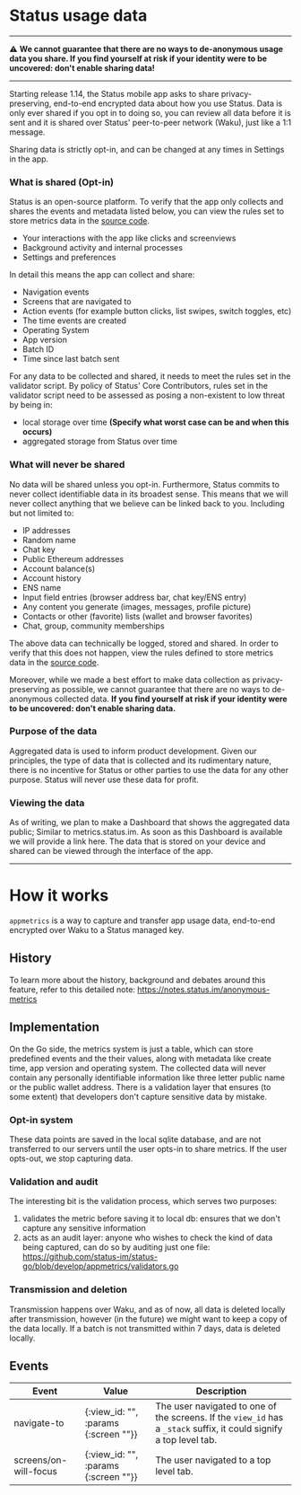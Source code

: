 
# Status usage data
_______
:warning: **We cannot guarantee that there are no ways to de-anonymous usage data you share. If you find yourself at risk if your identity were to be uncovered: don't enable sharing data!**

_______

Starting release 1.14, the Status mobile app asks to share privacy-preserving, end-to-end encrypted data about how you use Status. Data is only ever shared if you opt in to doing so, you can review all data before it is sent and it is shared over Status' peer-to-peer network (Waku), just like a 1:1 message.

Sharing data is strictly opt-in, and can be changed at any times in Settings in the app.

### What is shared (Opt-in)
Status is an open-source platform. To verify that the app only collects and shares the events and metadata listed below, you can view the rules set to store metrics data in the [source code](https://github.com/status-im/status-go/blob/develop/appmetrics/validators.go).

- Your interactions with the app like clicks and screenviews
- Background activity and internal processes
- Settings and preferences

In detail this means the app can collect and share:
- Navigation events
- Screens that are navigated to
- Action events (for example button clicks, list swipes, switch toggles, etc)
- The time events are created
- Operating System
- App version
- Batch ID
- Time since last batch sent

For any data to be collected and shared, it needs to meet the rules set in the validator script. By policy of Status' Core Contributors, rules set in the validator script need to be assessed as posing a non-existent to low threat by being in:
- local storage over time **(Specify what worst case can be and when this occurs)**
- aggregated storage from Status over time

### What will never be shared
No data will be shared unless you opt-in. Furthermore, Status commits to never collect identifiable data in its broadest sense. This means that we will never collect anything that we believe can be linked back to you. Including but not limited to:
- IP addresses
- Random name
- Chat key
- Public Ethereum addresses
- Account balance(s)
- Account history
- ENS name
- Input field entries (browser address bar, chat key/ENS entry)
- Any content you generate (images, messages, profile picture)
- Contacts or other (favorite) lists (wallet and browser favorites)
- Chat, group, community memberships

The above data can technically be logged, stored and shared. In order to verify that this does not happen, view the rules defined to store metrics data in the [source code](https://github.com/status-im/status-go/blob/develop/appmetrics/validators.go).

Moreover, while we made a best effort to make data collection as privacy-preserving as possible, we cannot guarantee that there are no ways to de-anonymous collected data. **If you find yourself at risk if your identity were to be uncovered: don't enable sharing data.**

### Purpose of the data
Aggregated data is used to inform product development. Given our principles, the type of data that is collected and its rudimentary nature, there is no incentive for Status or other parties to use the data for any other purpose. Status will never use these data for profit.


### Viewing the data
As of writing, we plan to make a Dashboard that shows the aggregated data public; Similar to metrics.status.im. As soon as this Dashboard is available we will provide a link here. The data that is stored on your device and shared can be viewed through the interface of the app.

_________

# How it works
`appmetrics` is a way to capture and transfer app usage data, end-to-end encrypted over Waku to a Status managed key.


## History
To learn more about the history, background and debates around this feature, refer to this detailed note: https://notes.status.im/anonymous-metrics


## Implementation
On the Go side, the metrics system is just a table, which can store predefined events and the their values, along with metadata like create time, app version and operating system. The collected data will never contain any personally identifiable information like three letter public name or the public wallet address. There is a validation layer that ensures (to some extent) that developers don't capture sensitive data by mistake.

### Opt-in system
These data points are saved in the local sqlite database, and are not transferred to our servers until the user opts-in to share metrics. If the user opts-out, we stop capturing data.

### Validation and audit
The interesting bit is the validation process, which serves two purposes:
1. validates the metric before saving it to local db: ensures that we don't capture any sensitive information
2. acts as an audit layer: anyone who wishes to check the kind of data being captured, can do so by auditing just one file: https://github.com/status-im/status-go/blob/develop/appmetrics/validators.go

### Transmission and deletion
Transmission happens over Waku, and as of now, all data is deleted locally after transmission, however (in the future) we might want to keep a copy of the data locally. If a batch is not transmitted within 7 days, data is deleted locally.


## Events
| Event                 | Value                                | Description                                                                                                         |
|-----------------------|--------------------------------------|---------------------------------------------------------------------------------------------------------------------|
| navigate-to           | {:view_id: "", :params {:screen ""}} | The user navigated to one of the screens. If the `view_id` has a `_stack` suffix, it could signify a top level tab. |
| screens/on-will-focus | {:view_id: "", :params {:screen ""}} | The user navigated to a top level tab.                                                                              |
